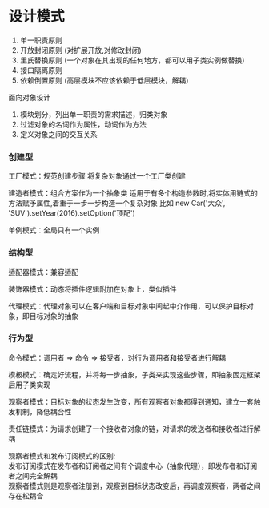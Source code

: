 # 设计模式

1. 单一职责原则
2. 开放封闭原则 (对扩展开放,对修改封闭)
3. 里氏替换原则 (一个对象在其出现的任何地方，都可以用子类实例做替换)
4. 接口隔离原则
5. 依赖倒置原则 (高层模块不应该依赖于低层模块，解耦)

面向对象设计

1. 模块划分，列出单一职责的需求描述，归类对象
2. 过滤对象的名词作为属性，动词作为方法
3. 定义对象之间的交互关系

### 创建型

工厂模式：规范创建步骤
将复杂对象通过一个工厂类创建

建造者模式：组合方案作为一个抽象类
适用于有多个构造参数时,将实体用链式的方法赋予属性,着重于一步一步构造一个复杂对象
比如 new Car('大众', 'SUV').setYear(2016).setOption('顶配')

单例模式：全局只有一个实例

### 结构型

适配器模式：兼容适配

装饰器模式：动态将插件逻辑附加在对象上，类似插件

代理模式：代理对象可以在客户端和目标对象中间起中介作用，可以保护目标对象，即目标对象的抽象

### 行为型

命令模式：调用者 => 命令 => 接受者，对行为调用者和接受者进行解耦

模板模式：确定好流程，并将每一步抽象，子类来实现这些步骤，即抽象固定框架后用子类实现

观察者模式：目标对象的状态发生改变，所有观察者对象都得到通知，建立一套触发机制，降低耦合性

责任链模式：为请求创建了一个接收者对象的链，对请求的发送者和接收者进行解耦


观察者模式和发布订阅模式的区别:  
发布订阅模式在发布者和订阅者之间有个调度中心（抽象代理），即发布者和订阅者之间完全解耦  
观察者模式则是观察者注册到，观察到目标状态改变后，再调度观察者，两者之间存在松耦合  
